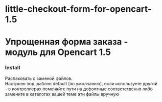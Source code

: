 # little-checkout-form-for-opencart-1.5
<h1>Упрощенная форма заказа - модуль для Opencart 1.5</h1>
<h3>Install</h3>
Распаковать с заменой файлов.<br />
Настроен под шаблон default (по умолчанию), если используете другой - в контроллерах поменяйте пути на дефолтные соответственно либо замените в каталогах вашей теме эти файлы вручную
